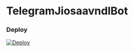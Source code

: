 # TelegramJiosaavndlBot

### Deploy

[![Deploy](https://www.herokucdn.com/deploy/button.svg)](https://heroku.com/deploy)
